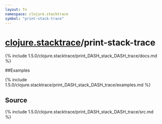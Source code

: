 ```yaml
---
layout: fn
namespace: clojure.stacktrace
symbol: "print-stack-trace"
---
```


# [clojure.stacktrace](../)/print-stack-trace

{% include 1.5.0/clojure.stacktrace/print_DASH_stack_DASH_trace/docs.md %}

##Examples

{% include 1.5.0/clojure.stacktrace/print_DASH_stack_DASH_trace/examples.md %}
## Source
{% include 1.5.0/clojure.stacktrace/print_DASH_stack_DASH_trace/src.md %}

